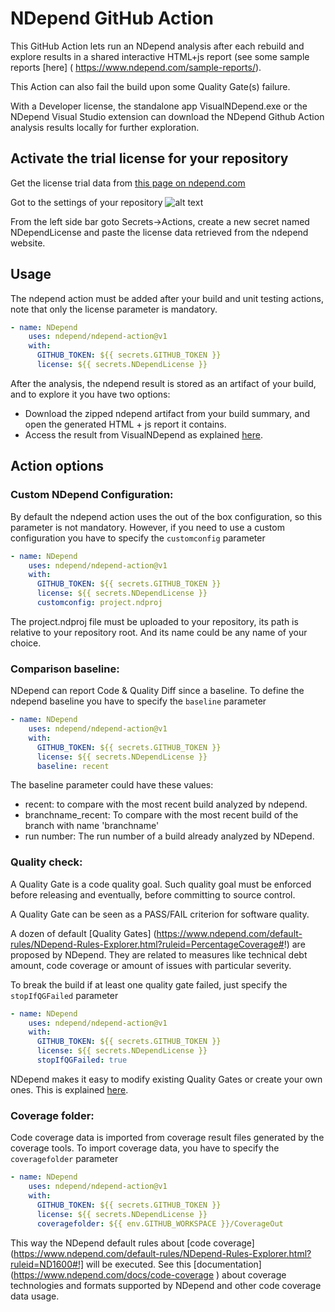 # NDepend GitHub Action

This GitHub Action lets run an NDepend analysis after each rebuild and explore results in a shared interactive HTML+js report (see some sample reports [here] (
https://www.ndepend.com/sample-reports/).

This Action can also fail the build upon some Quality Gate(s) failure.

With a Developer license, the standalone app VisualNDepend.exe or the NDepend Visual Studio extension can download the NDepend Github Action analysis results locally for further exploration.


## Activate the trial license for your repository

Get the license trial data from [this page on ndepend.com]( https://www.ndepend.com/activation_githubaction)

Got to the settings of your repository
![alt text](https://docs.github.com/assets/cb-27528/images/help/repository/repo-actions-settings.png)

From the left side bar goto Secrets->Actions, create a new secret named NDependLicense and paste the license data retrieved from the ndepend website.

## Usage

The ndepend action must be added after your build and unit testing actions, note that only the license parameter is mandatory.

```yaml
- name: NDepend
    uses: ndepend/ndepend-action@v1
    with:
      GITHUB_TOKEN: ${{ secrets.GITHUB_TOKEN }}  
      license: ${{ secrets.NDependLicense }}
```
After the analysis, the ndepend result is stored as an artifact of your build, and to explore it you have two options:

- Download the zipped ndepend artifact from your build summary, and open the generated HTML + js report it contains.
- Access the result from VisualNDepend as explained [here](https://www.ndepend.com/docs/ndepend-github-action). 


## Action options

### Custom NDepend Configuration:
By default the ndepend action uses the out of the box configuration, so this parameter is not mandatory. However, if you need to use a custom configuration you have to specify the `customconfig` parameter 

```yaml
- name: NDepend
    uses: ndepend/ndepend-action@v1
    with:
      GITHUB_TOKEN: ${{ secrets.GITHUB_TOKEN }}  
      license: ${{ secrets.NDependLicense }}
      customconfig: project.ndproj
```
The project.ndproj file must be uploaded to your repository, its path is relative to your repository root. And its name could be any name of your choice. 

### Comparison baseline:
NDepend can report Code &amp; Quality Diff since a baseline. To define the ndepend baseline you have to specify the `baseline` parameter 

```yaml
- name: NDepend
    uses: ndepend/ndepend-action@v1
    with:
      GITHUB_TOKEN: ${{ secrets.GITHUB_TOKEN }}  
      license: ${{ secrets.NDependLicense }}
      baseline: recent
```

The baseline parameter could have these values:

- recent: to compare with the most recent build analyzed by ndepend.
- branchname_recent: To compare with the most recent build of the branch with name 'branchname'
- run number: The run number of a build already analyzed by NDepend.

### Quality check:
A Quality Gate is a code quality goal. Such quality goal must be enforced before releasing and eventually, before committing to source control.

A Quality Gate can be seen as a PASS/FAIL criterion for software quality.

A dozen of default [Quality Gates] (https://www.ndepend.com/default-rules/NDepend-Rules-Explorer.html?ruleid=PercentageCoverage#!) are proposed by NDepend. They are related to measures like technical debt amount, code coverage or amount of issues with particular severity.

To break the build if at least one quality gate failed, just specify the `stopIfQGFailed` parameter 


```yaml
- name: NDepend
    uses: ndepend/ndepend-action@v1
    with:
      GITHUB_TOKEN: ${{ secrets.GITHUB_TOKEN }}  
      license: ${{ secrets.NDependLicense }}
      stopIfQGFailed: true
```

NDepend makes it easy to modify existing Quality Gates or create your own ones. This is explained [here](https://www.ndepend.com/docs/devops-quality-gate-strategy#create-your-own-quality-gates).

### Coverage folder:
Code coverage data is imported from coverage result files generated by the coverage tools.
To import coverage data, you have to specify the `coveragefolder` parameter 

```yaml
- name: NDepend
    uses: ndepend/ndepend-action@v1
    with:
      GITHUB_TOKEN: ${{ secrets.GITHUB_TOKEN }}  
      license: ${{ secrets.NDependLicense }}
      coveragefolder: ${{ env.GITHUB_WORKSPACE }}/CoverageOut
```
This way the NDepend default rules about [code coverage](https://www.ndepend.com/default-rules/NDepend-Rules-Explorer.html?ruleid=ND1600#!] will be executed. See this [documentation] (https://www.ndepend.com/docs/code-coverage ) about coverage technologies and formats supported by NDepend and other code coverage data usage.
